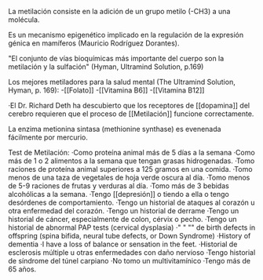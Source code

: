 La metilación consiste en la adición de un grupo metilo (-CH3) a una molécula. 

Es un mecanismo epigenético implicado en la regulación de la expresión génica en mamíferos (Mauricio Rodríguez Dorantes). 

"El conjunto de vías bioquímicas más importante del cuerpo son la metilación y la sulfación" (Hyman, Ultramind Solution, p.169)

Los mejores metiladores para la salud mental (The Ultramind Solution, Hyman, p. 169):
-[[Folato]]
-[[Vitamina B6]]
-[[Vitamina B12]]

·El Dr. Richard Deth ha descubierto que los receptores de [[dopamina]] del cerebro requieren que el proceso de [[Metilación]] funcione correctamente.

La enzima metionina sintasa (methionine synthase) es evenenada fácilmente por mercurio.

Test de Metilación:
	·Como proteína animal más de 5 días a la semana
	·Como más de 1 o 2 alimentos a la semana que tengan grasas hidrogenadas.
	·Tomo raciones de proteína animal superiores a 125 gramos en una comida.
	·Tomo menos de una taza de vegetales de hoja verde oscura al día.
	·Tomo menos de 5-9 raciones de frutas y verduras al día.
	·Tomo más de 3 bebidas alcohólicas a la semana.
	·Tengo [[depresión]] o tiendo a ella o tengo desórdenes de comportamiento.
	·Tengo un historial de ataques al corazón u otra enfermedad del corazón.
	·Tengo un historial de derrame
	·Tengo un historial de cáncer, especialmente de colon, cérvix o pecho.
	·Tengo un historial de abnormal PAP tests (cervical dysplasia)
	·" " "" de birth defects in offspring (spina bifida, neural tube defects, or Down Syndrome)
	·History of dementia
	·I have a loss of balance or sensation in the feet.
	·Historial de esclerosis múltiple u otras enfermedades con daño nervioso
	·Tengo historial de síndrome del túnel carpiano
	·No tomo un multivitamínico
	·Tengo más de 65 años.